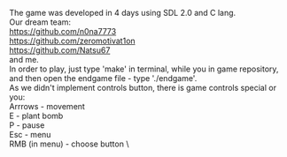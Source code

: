 The game was developed in 4 days using SDL 2.0 and C lang. \
Our dream team: \
https://github.com/n0na7773 \
https://github.com/zeromotivat1on \
https://github.com/Natsu67 \
and me. \
In order to play, just type 'make' in terminal, while you in game repository, and then open the endgame file - type './endgame'. \
As we didn't implement controls button, there is game controls special or you: \
Arrrows - movement \
E - plant bomb \
P - pause \
Esc - menu \
RMB (in menu) - choose button \
